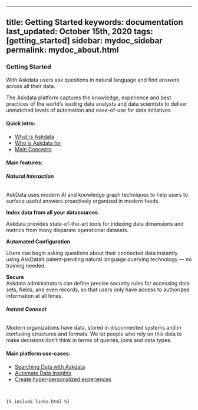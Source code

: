
---
title: Getting Started
keywords: documentation
last_updated: October 15th, 2020
tags: [getting_started]
sidebar: mydoc_sidebar
permalink: mydoc_about.html
---

### Getting Started

With Askdata users ask questions in natural language and find answers across all their data.

The Askdata platform captures the knowledge, experience and best practices of the world’s leading data analysts and data scientists to deliver unmatched levels of automation and ease-of-use for data initiatives.

#### Quick intro:


* [What is Askdata](https://www.askdata.com/docs/what-is-askdata)
* [Who is Askdata for](https://www.askdata.com/docs/who-is-askdata-for)
* [Main Concepts](http://www.askdata.com/docs/main-concepts)

#### **Main features:**

###### **Natural Interaction**

AskData uses modern AI and knowledge graph techniques to help users to surface useful answers proactively organized in modern feeds.  

**Index data from all your datasources**

Askdata provides state-of-the-art tools for indexing data dimensions and metrics from many disparate operational datasets.

**Automated Configuration**

Users can begin asking questions about their connected data instantly using AskData’s patent-pending natural language querying technology — no training needed.

**Secure**  
Askdata administrators can define precise security rules for accessing data sets, fields, and even records, so that users only have access to authorized information at all times.

###### **Instant Connect**

Modern organizations have data, stored in disconnected systems and in confusing structures and formats. We let people who rely on this data to make decisions don’t think in terms of queries, joins and data types.

#### **Main platform use-cases:**


* [Searching Data with Askdata](/docs/quick-searching-data-with-askdata)[‍](/docs/quick-automated-data-insights)
* [Automate Data Insights](/docs/quick-automated-data-insights)[‍](/docs/quick-hyperpersonalization)
* [Create hyper-personalized experiences](/docs/quick-hyperpersonalization)

‍



    {% include links.html %}

    
